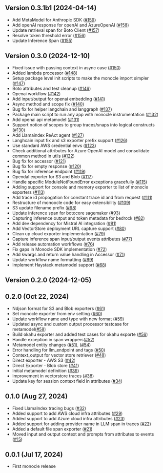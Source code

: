 ## Version 0.3.1b1 (2024-04-14)

- Add MetaModel for Anthropic SDK ([#159](https://github.com/monocle2ai/monocle/pull/159))
- Add openAI response for openAI and AzureOpenAI ([#158](https://github.com/monocle2ai/monocle/pull/158))
- Update retrieval span for Boto Client ([#157](https://github.com/monocle2ai/monocle/pull/157))
- Resolve token threshold error ([#156](https://github.com/monocle2ai/monocle/pull/156))
- Update Inference Span ([#155](https://github.com/monocle2ai/monocle/pull/155))

## Version 0.3.0 (2024-12-10)

- Fixed issue with passing context in async case ([#150](https://github.com/monocle2ai/monocle/pull/150))
- Added lambda processor ([#148](https://github.com/monocle2ai/monocle/pull/148))
- Setup package level init scripts to make the monocle import simpler ([#147](https://github.com/monocle2ai/monocle/pull/147))
- Boto attributes and test cleanup ([#146](https://github.com/monocle2ai/monocle/pull/146))
- Openai workflow ([#142](https://github.com/monocle2ai/monocle/pull/142))
- Add input/output for openai embedding ([#141](https://github.com/monocle2ai/monocle/pull/141))
- Async method and scope fix ([#140](https://github.com/monocle2ai/monocle/pull/140))
- Bug fix for helper langchain and langgraph ([#137](https://github.com/monocle2ai/monocle/pull/137))
- Package main script to run any app with monocle instrumentation ([#132](https://github.com/monocle2ai/monocle/pull/132))
- Add openai api metamodel ([#131](https://github.com/monocle2ai/monocle/pull/131))
- Support notion of scopes to group traces/snaps into logical constructs ([#130](https://github.com/monocle2ai/monocle/pull/130))
- Add Llamaindex ReAct agent ([#127](https://github.com/monocle2ai/monocle/pull/127))
- Langhcain input fix and s3 exporter prefix support ([#126](https://github.com/monocle2ai/monocle/pull/126))
- Use standard AWS credential envs ([#123](https://github.com/monocle2ai/monocle/pull/123))
- Check additional attributes for Azure OpenAI model and consolidate common method in utils ([#122](https://github.com/monocle2ai/monocle/pull/122))
- Bug fix for accessor ([#121](https://github.com/monocle2ai/monocle/pull/121))
- Bug fix for empty response ([#120](https://github.com/monocle2ai/monocle/pull/120))
- Bug fix for inference endpoint ([#119](https://github.com/monocle2ai/monocle/pull/119))
- Opendal exporter for S3 and Blob ([#117](https://github.com/monocle2ai/monocle/pull/117))
- Handle specific ModuleNotFoundError exceptions gracefully ([#115](https://github.com/monocle2ai/monocle/pull/115))
- Adding support for console and memory exporter to list of monocle exporters ([#113](https://github.com/monocle2ai/monocle/pull/113))
- Add trace id propogation for constant trace id and from request ([#111](https://github.com/monocle2ai/monocle/pull/111))
- Restructure of monoocle code for easy extensibility ([#109](https://github.com/monocle2ai/monocle/pull/109))
- S3 update filename prefix ([#98](https://github.com/monocle2ai/monocle/pull/98))
- Update inference span for botocore sagemaker ([#93](https://github.com/monocle2ai/monocle/pull/93))
- Capturing inference output and token metadata for bedrock ([#82](https://github.com/monocle2ai/monocle/pull/82))
- Add dev dependency for Mistral AI integration ([#81](https://github.com/monocle2ai/monocle/pull/81))
- Add VectorStore deployment URL capture support ([#80](https://github.com/monocle2ai/monocle/pull/80))  
- Clean up cloud exporter implementation ([#79](https://github.com/monocle2ai/monocle/pull/79))
- Capture inference span input/output events attributes ([#77](https://github.com/monocle2ai/monocle/pull/77))
- Add release automation workflows ([#76](https://github.com/monocle2ai/monocle/pull/76))
- Fix gaps in Monocle SDK implementation ([#72](https://github.com/monocle2ai/monocle/pull/72))  
- Add kwargs and return value handling in Accessor ([#71](https://github.com/monocle2ai/monocle/pull/71))
- Update workflow name formatting ([#69](https://github.com/monocle2ai/monocle/pull/69))
- Implement Haystack metamodel support ([#68](https://github.com/monocle2ai/monocle/pull/68))

## Version 0.2.0 (2024-12-05)

## 0.2.0 (Oct 22, 2024)

- Ndjson format for S3 and Blob exporters ([#61](https://github.com/monocle2ai/monocle/pull/61))
- Set monocle exporter from env setting ([#60](https://github.com/monocle2ai/monocle/pull/60))
- Update workflow name and type with new format ([#59](https://github.com/monocle2ai/monocle/pull/59))
- Updated async and custom output processor testcase for metamodel([#58](https://github.com/monocle2ai/monocle/pull/58))
- Build okahu exporter and added test cases for okahu exporte ([#56](https://github.com/monocle2ai/monocle/pull/56))
- Handle exception in span wrappers([#52](https://github.com/monocle2ai/monocle/pull/52))
- Metamodel entity changes ([#51](https://github.com/monocle2ai/monocle/pull/51)), ([#54](https://github.com/monocle2ai/monocle/pull/54))
- Error handling for llm_endpoint and tags ([#50](https://github.com/monocle2ai/monocle/pull/50))
- Context_output for vector store retriever ([#48](https://github.com/monocle2ai/monocle/pull/48))
- Direct exporter - AWS S3 ([#42](https://github.com/monocle2ai/monocle/pull/42))
- Direct Exporter - Blob store ([#41](https://github.com/monocle2ai/monocle/pull/41))
- Initial metamodel definition ([#39](https://github.com/monocle2ai/monocle/pull/39))
- Improvement in vectorstore traces ([#38](https://github.com/monocle2ai/monocle/pull/38))
- Update key for session context field in attributes ([#34](https://github.com/monocle2ai/monocle/pull/34))


## 0.1.0 (Aug 27, 2024)

- Fixed LlamaIndex tracing bugs ([#32](https://github.com/monocle2ai/monocle/pull/32))
- Added support to add AWS cloud infra attributes ([#29](https://github.com/monocle2ai/monocle/pull/29))
- Added support to add Azure cloud infra attributes ([#23](https://github.com/monocle2ai/monocle/pull/23))
- Added support for adding provider name in LLM span in traces ([#22](https://github.com/monocle2ai/monocle/pull/22))
- Added a default file span exporter ([#21](https://github.com/monocle2ai/monocle/pull/21))
- Moved input and output context and prompts from attributes to events ([#15](https://github.com/monocle2ai/monocle/pull/15))






## 0.0.1 (Jul 17, 2024)

- First monocle release
